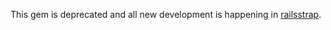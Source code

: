 This gem is deprecated and all new development is happening in [railsstrap](https://github.com/toadkicker/railsstrap).